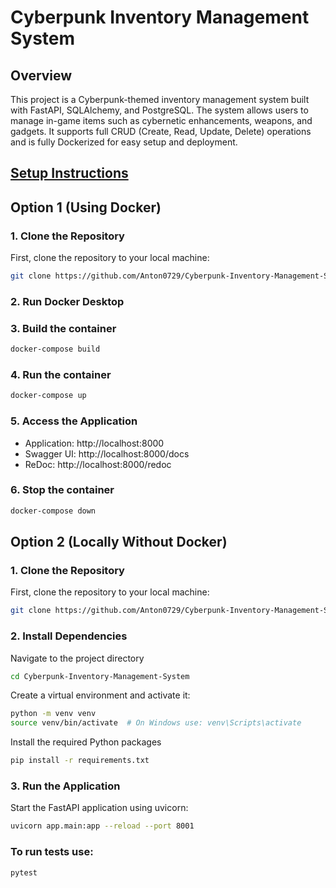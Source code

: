 # Cyberpunk Inventory Management System

## Overview

This project is a Cyberpunk-themed inventory management system built with FastAPI, SQLAlchemy, and PostgreSQL. The system allows users to manage in-game items such as cybernetic enhancements, weapons, and gadgets. It supports full CRUD (Create, Read, Update, Delete) operations and is fully Dockerized for easy setup and deployment.


## <ins> Setup Instructions
## Option 1 (Using Docker)

### 1. Clone the Repository

First, clone the repository to your local machine:

```bash
git clone https://github.com/Anton0729/Cyberpunk-Inventory-Management-System.git
```

### 2. Run Docker Desktop

### 3. Build the container
```bash
docker-compose build
```

### 4. Run the container
```bash
docker-compose up
```

### 5. Access the Application

- Application: http://localhost:8000
- Swagger UI: http://localhost:8000/docs
- ReDoc: http://localhost:8000/redoc


### 6. Stop the container
```bash
docker-compose down
```

## Option 2 (Locally Without Docker)

### 1. Clone the Repository

First, clone the repository to your local machine:

```bash
git clone https://github.com/Anton0729/Cyberpunk-Inventory-Management-System.git
```

### 2. Install Dependencies
Navigate to the project directory
```bash
cd Cyberpunk-Inventory-Management-System
```

Create a virtual environment and activate it:
```bash
python -m venv venv
source venv/bin/activate  # On Windows use: venv\Scripts\activate
```

Install the required Python packages
```bash
pip install -r requirements.txt
```

### 3. Run the Application
Start the FastAPI application using uvicorn:
```bash
uvicorn app.main:app --reload --port 8001
```


### To run tests use:
```bash
pytest
```